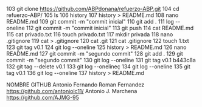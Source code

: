   103  git clone https://github.com/ABPdonana/refuerzo-ABP.git
  104  cd refuerzo-ABP/
  105  ls
  106  history
  107  history > README.md 
  108  nano README.md 
  109  git commit -m "commit inicial"
  110  git add .
  111  log --oneline
  112  git commit -m "commit inicial"
  113  git push
  114  cat README.md 
  115  cat privado.txt
  116  touch privado.txt
  117  mkdir privada
  118  nano .gitignore
  119  cat > .gitignore
  120  cat .git
  121  cat .gitignore 
  122  touch 1.txt
  123  git tag v0.1 
  124  git log --oneline
  125  history > README.md 
  126  nano README.md 
  127  git commit -m "segundo commit"
  128  git add .
  129  git commit -m "segundo commit"
  130  git log --oneline
  131  git tag v0.1 b443c8a
  132  git tag --delete v0.1
  133  git log --onelineç
  134  git log --oneline
  135  git tag v0.1 
  136  git log --oneline
  137  history > README.md 

NOMBRE                                GITHUB
Antonio Fernando Roman Fernandez      https://github.com/antoniolc11/
Antonio J. Marchena                   https://github.com/AJMG-95
